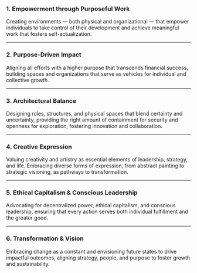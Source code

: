 
### **1. Empowerment through Purposeful Work**  
Creating environments — both physical and organizational — that empower individuals to take control of their development and achieve meaningful work that fosters self-actualization.  

---

### **2. Purpose-Driven Impact**  
Aligning all efforts with a higher purpose that transcends financial success, building spaces and organizations that serve as vehicles for individual and collective growth.  

---

### **3. Architectural Balance**  
Designing roles, structures, and physical spaces that blend certainty and uncertainty, providing the right amount of containment for security and openness for exploration, fostering innovation and collaboration.  

---

### **4. Creative Expression**  
Valuing creativity and artistry as essential elements of leadership, strategy, and life. Embracing diverse forms of expression, from abstract painting to strategic visioning, as pathways to transformation.  

---

### **5. Ethical Capitalism & Conscious Leadership**  
Advocating for decentralized power, ethical capitalism, and conscious leadership, ensuring that every action serves both individual fulfillment and the greater good.  

---

### **6. Transformation & Vision**  
Embracing change as a constant and envisioning future states to drive impactful outcomes, aligning strategy, people, and purpose to foster growth and sustainability.  